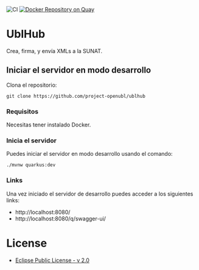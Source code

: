 ![CI](https://github.com/project-openubl/ublhub/workflows/CI/badge.svg)
[![Docker Repository on Quay](https://quay.io/repository/projectopenubl/ublhub/status "Docker Repository on Quay")](https://quay.io/repository/projectopenubl/ublhub)

# UblHub

Crea, firma, y envía XMLs a la SUNAT.

## Iniciar el servidor en modo desarrollo

Clona el repositorio:

```shell
git clone https://github.com/project-openubl/ublhub
```

### Requisitos
Necesitas tener instalado Docker.

### Inicia el servidor

Puedes iniciar el servidor en modo desarrollo usando el comando:

```shell script
./mvnw quarkus:dev
```

### Links

Una vez iniciado el servidor de desarrollo puedes acceder a los siguientes links:

- http://localhost:8080/
- http://localhost:8080/q/swagger-ui/

# License

- [Eclipse Public License - v 2.0](./LICENSE)
